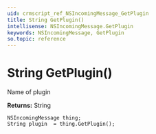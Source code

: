```yaml
---
uid: crmscript_ref_NSIncomingMessage_GetPlugin
title: String GetPlugin()
intellisense: NSIncomingMessage.GetPlugin
keywords: NSIncomingMessage, GetPlugin
so.topic: reference
---
```


# String GetPlugin()

Name of plugin

**Returns:** String

```crmscript
NSIncomingMessage thing;
String plugin  = thing.GetPlugin();
```

